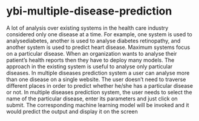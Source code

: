 # ybi-multiple-disease-prediction
A lot of analysis over existing systems in the health care
industry considered only one disease at a time. For
example, one system is used to analysediabetes, another
is used to analyse diabetes retinopathy, and another
system is used to predict heart disease. Maximum
systems focus on a particular disease. When an
organization wants to analyse their patient’s health
reports then they have to deploy many models. The
approach in the existing system is useful to analyse only
particular diseases. In multiple diseases prediction
system a user can analyse more than one disease on a
single website. The user doesn’t need to traverse
different places in order to predict whether he/she has a
particular disease or not. In multiple diseases prediction
system, the user needs to select the name of the
particular disease, enter its parameters and just click on
submit. The corresponding machine learning model will
be invoked and it would predict the output and display it
on the screen
